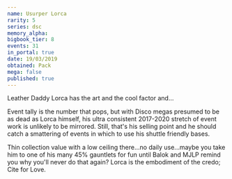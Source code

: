 ```yaml
---
name: Usurper Lorca
rarity: 5
series: dsc
memory_alpha:
bigbook_tier: 8
events: 31
in_portal: true
date: 19/03/2019
obtained: Pack
mega: false
published: true
---
```


Leather Daddy Lorca has the art and the cool factor and...

Event tally is the number that pops, but with Disco megas presumed to be as dead as Lorca himself, his ultra consistent 2017-2020 stretch of event work is unlikely to be mirrored. Still, that's his selling point and he should catch a smattering of events in which to use his shuttle friendly bases.

Thin collection value with a low ceiling there...no daily use...maybe you take him to one of his many 45% gauntlets for fun until Balok and MJLP remind you why you'll never do that again? Lorca is the embodiment of the credo; Cite for Love.
